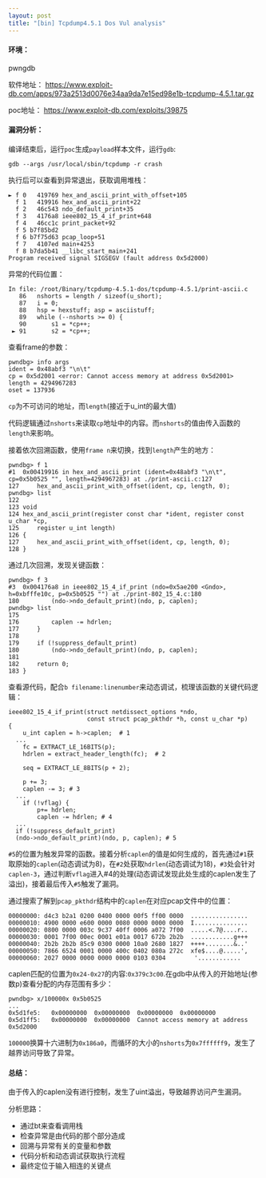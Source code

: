```yaml
---
layout: post
title: "[bin] Tcpdump4.5.1 Dos Vul analysis"
---
```



#### 环境：

pwngdb

软件地址： https://www.exploit-db.com/apps/973a2513d0076e34aa9da7e15ed98e1b-tcpdump-4.5.1.tar.gz

poc地址： https://www.exploit-db.com/exploits/39875

#### 漏洞分析：

编译结束后，运行`poc`生成`payload`样本文件，运行`gdb`:

    gdb --args /usr/local/sbin/tcpdump -r crash

执行后可以查看到异常退出，获取调用堆栈：

	► f 0   419769 hex_and_ascii_print_with_offset+105
	  f 1   419916 hex_and_ascii_print+22
	  f 2   46c543 ndo_default_print+35
	  f 3   4176a8 ieee802_15_4_if_print+648
	  f 4   46cc1c print_packet+92
	  f 5 b7f85bd2
	  f 6 b7f75d63 pcap_loop+51
	  f 7   4107ed main+4253
	  f 8 b7da5b41 __libc_start_main+241
	Program received signal SIGSEGV (fault address 0x5d2000)

异常的代码位置：

	In file: /root/Binary/tcpdump-4.5.1-dos/tcpdump-4.5.1/print-ascii.c
	   86 	nshorts = length / sizeof(u_short);
	   87 	i = 0;
	   88 	hsp = hexstuff; asp = asciistuff;
	   89 	while (--nshorts >= 0) {
	   90 		s1 = *cp++;
	 ► 91 		s2 = *cp++;

查看frame的参数：

	pwndbg> info args
	ident = 0x48abf3 "\n\t"
	cp = 0x5d2001 <error: Cannot access memory at address 0x5d2001>
	length = 4294967283
	oset = 137936

`cp`为不可访问的地址，而`length`(接近于u_int的最大值)

代码逻辑通过`nshorts`来读取`cp`地址中的内容。而`nshorts`的值由传入函数的`length`来影响。

接着依次回溯函数，使用`frame n`来切换，找到`length`产生的地方：

	pwndbg> f 1
	#1  0x00419916 in hex_and_ascii_print (ident=0x48abf3 "\n\t", cp=0x5b0525 "", length=4294967283) at ./print-ascii.c:127
	127		hex_and_ascii_print_with_offset(ident, cp, length, 0);
	pwndbg> list
	122
	123	void
	124	hex_and_ascii_print(register const char *ident, register const u_char *cp,
	125	    register u_int length)
	126	{
	127		hex_and_ascii_print_with_offset(ident, cp, length, 0);
	128	}

通过几次回溯，发现关键函数：

	pwndbg> f 3
	#3  0x004176a8 in ieee802_15_4_if_print (ndo=0x5ae200 <Gndo>, h=0xbfffe10c, p=0x5b0525 "") at ./print-802_15_4.c:180
	180			(ndo->ndo_default_print)(ndo, p, caplen);
	pwndbg> list
	175
	176			caplen -= hdrlen;
	177		}
	178
	179		if (!suppress_default_print)
	180			(ndo->ndo_default_print)(ndo, p, caplen);
	181
	182		return 0;
	183	}

查看源代码，配合`b filename:linenumber`来动态调试，梳理该函数的关键代码逻辑：

	ieee802_15_4_if_print(struct netdissect_options *ndo,
	                      const struct pcap_pkthdr *h, const u_char *p)
	{
		u_int caplen = h->caplen;  # 1
	  ...
		fc = EXTRACT_LE_16BITS(p);
		hdrlen = extract_header_length(fc);  # 2

		seq = EXTRACT_LE_8BITS(p + 2);

		p += 3;
		caplen -= 3; # 3
	  ...
		if (!vflag) {
			p+= hdrlen;
			caplen -= hdrlen; # 4
	  ...
	  if (!suppress_default_print)
	  (ndo->ndo_default_print)(ndo, p, caplen); # 5

`#5`的位置为触发异常的函数。接着分析`caplen`的值是如何生成的，首先通过`#1`获取原始的`caplen`(动态调试为8)，在`#2`处获取`hdrlen`(动态调试为18)，`#3`处会针对`caplen-3`，通过判断`vflag`进入#4的处理(动态调试发现此处生成的caplen发生了溢出)，接着最后传入`#5`触发了漏洞。

通过搜索了解到`pcap_pkthdr`结构中的`caplen`在对应pcap文件中的位置：

	00000000: d4c3 b2a1 0200 0400 0000 00f5 ff00 0000  ................
	00000010: 4900 0000 e600 0000 0080 0000 0000 0000  I...............
	00000020: 0800 0000 003c 9c37 40ff 0006 a072 7f00  .....<.7@....r..
	00000030: 0001 7f00 00ec 0001 e01a 0017 672b 2b2b  ............g+++
	00000040: 2b2b 2b2b 85c9 0300 0000 10a0 2680 1827  ++++........&..'
	00000050: 7866 6524 0001 0000 400c 0402 080a 272c  xfe$....@.....',
	00000060: 2027 0000 0000 0000 0000 0103 0304        '............

caplen匹配的位置为`0x24-0x27`的内容:`0x379c3c00`.在gdb中从传入的开始地址(参数p)查看分配的内存范围有多少：

	pwndbg> x/100000x 0x5b0525
	...
	0x5d1fe5:	0x00000000	0x00000000	0x00000000	0x00000000
	0x5d1ff5:	0x00000000	0x00000000	Cannot access memory at address 0x5d2000

`100000`换算十六进制为`0x186a0`，而循环的大小的`nshorts`为`0x7ffffff9`，发生了越界访问导致了异常。


#### 总结：

由于传入的caplen没有进行控制，发生了uint溢出，导致越界访问产生漏洞。

分析思路：

* 通过bt来查看调用栈
* 检查异常是由代码的那个部分造成
* 回溯与异常有关的变量和参数
* 代码分析和动态调试获取执行流程
* 最终定位于输入相连的关键点
